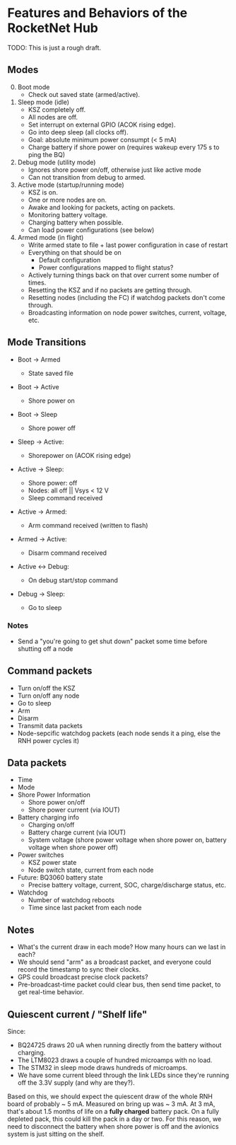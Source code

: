 # Features and Behaviors of the RocketNet Hub

TODO: This is just a rough draft.

## Modes

0. Boot mode
   - Check out saved state (armed/active).
1. Sleep mode (idle)
   - KSZ completely off.
   - All nodes are off.
   - Set interrupt on external GPIO (ACOK rising edge).
   - Go into deep sleep (all clocks off).
   - Goal: absolute minimum power consumpt (&lt; 5 mA)
   - Charge battery if shore power on (requires wakeup every 175 s to ping the BQ)
2. Debug mode (utility mode)
   - Ignores shore power on/off, otherwise just like active mode
   - Can not transition from debug to armed.
2. Active mode (startup/running mode)
   - KSZ is on.
   - One or more nodes are on.
   - Awake and looking for packets, acting on packets.
   - Monitoring battery voltage.
   - Charging battery when possible.
   - Can load power configurations (see below)
3. Armed mode (in flight)
   - Write armed state to file + last power configuration in case of restart
   - Everything on that should be on
      - Default configuration
      - Power configurations mapped to flight status?
   - Actively turning things back on that over current some number of times.
   - Resetting the KSZ and if no packets are getting through.
   - Resetting nodes (including the FC) if watchdog packets don't come through.
   - Broadcasting information on node power switches, current, voltage, etc.


## Mode Transitions

- Boot -> Armed
   - State saved file
- Boot -> Active
   - Shore power on
- Boot -> Sleep
   - Shore power off

- Sleep -> Active: 
   - Shorepower on (ACOK rising edge)

- Active -> Sleep:
   - Shore power: off
   - Nodes: all off || Vsys &lt; 12 V
   - Sleep command received

- Active -> Armed:
   - Arm command received (written to flash)

- Armed -> Active:
   - Disarm command received

- Active <-> Debug:
   - On debug start/stop command

- Debug -> Sleep:
   - Go to sleep
   
### Notes

- Send a "you're going to get shut down" packet some time before shutting off a node

## Command packets

- Turn on/off the KSZ
- Turn on/off any node
- Go to sleep
- Arm
- Disarm
- Transmit data packets
- Node-sepcific watchdog packets (each node sends it a ping, else the RNH power cycles it)


## Data packets

- Time
- Mode
- Shore Power Information
  - Shore power on/off
  - Shore power current (via IOUT)
- Battery charging info
  - Charging on/off
  - Battery charge current (via IOUT)
  - System voltage (shore power voltage when shore power on, battery voltage when shore power off)
- Power switches
   - KSZ power state
   - Node switch state, current from each node
- Future: BQ3060 battery state
   - Precise battery voltage, current, SOC, charge/discharge status, etc.
- Watchdog
   - Number of watchdog reboots
   - Time since last packet from each node

## Notes

- What's the current draw in each mode? How many hours can we last in each?
- We should send "arm" as a broadcast packet, and everyone could record the timestamp to sync their clocks.
- GPS could broadcast precise clock packets?
- Pre-broadcast-time packet could clear bus, then send time packet, to get real-time behavior.


## Quiescent current / "Shelf life"

Since:

- BQ24725 draws 20 uA when running directly from the battery without charging.
- The LTM8023 draws a couple of hundred microamps with no load.
- The STM32 in sleep mode draws hundreds of microamps.
- We have some current bleed through the link LEDs since they're running off the 3.3V supply (and why are they?).

Based on this, we should expect the quiescent draw of the whole RNH board of probably ~ 5 mA. Measured on bring up was ~ 3 mA. At 3 mA, that's about 1.5 months of life on a **fully charged** battery pack. On a fully depleted pack, this could kill the pack in a day or two. For this reason, we need to disconnect the battery when shore power is off and the avionics system is just sitting on the shelf.





 
